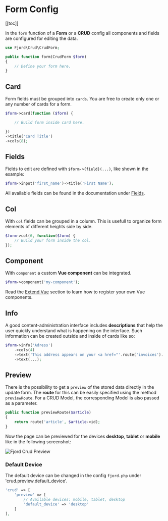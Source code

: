 # Form Config

[[toc]]

In the `form` function of a **Form** or a **CRUD** config all components and fields are configured for editing the data.

```php
use Fjord\Crud\CrudForm;

public function form(CrudForm $form)
{
    // Define your form here.
}
```

## Card

Form fields must be grouped into `cards`. You are free to create only one or any number of cards for a form.

```php
$form->card(function ($form) {

    // Build form inside card here.

})
->title('Card Title')
->cols(8);
```

## Fields

Fields to edit are defined with `$form->{field}(...)`, like shown in the example:

```php
$form->input('first_name')->title('First Name');
```

All available fields can be found in the documentation under [Fields](/docs/fields/introduction.html).

## Col

With `col` fields can be grouped in a column. This is usefull to organize form elements of different heights side by side.

```php
$form->col(6, function($form) {
    // Build your form inside the col.
});
```

## Component

With `component` a custom **Vue component** can be integrated.

```php
$form->component('my-component');
```

Read the [Extend Vue](/docs/basics/vue.html#bootstrap-vue) section to learn how to register your own Vue components.

## Info

A good content-administration interface includes **descriptions** that help the user quickly understand what is happening on the interface. Such information can be created outside and inside of cards like so:

```php
$form->info('Adress')
    ->cols(4)
    ->text('This address appears on your <a href="'.route('invoices').'">invoices</a>.')
    ->text(...);
```

## Preview

There is the possibility to get a `preview` of the stored data directly in the update form. The **route** for this can be easily specified using the method `previewRoute`. For a CRUD Model, the corresponding Model is also passed as a parameter.

```php
public function previewRoute($article)
{
    return route('article', $article->id);
}
```

Now the page can be previewed for the devices **desktop**, **tablet** or **mobile** like in the following screenshot:

![Fjord Crud Preview](./preview.png 'Fjord Crud Preview')

### Default Device

The default device can be changed in the config `fjord.php` under 'crud.preview.default_device'.

```php
'crud' => [
    'preview' => [
        // Available devices: mobile, tablet, desktop
        'default_device' => 'desktop'
    ]
],
```
